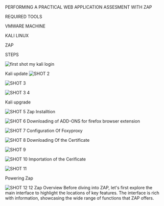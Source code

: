 
PERFORMING A PRACTICAL WEB APPLICATION ASSESMENT WITH ZAP

REQUIRED TOOLS

VMWARE MACHINE

KALI LINUX

ZAP

STEPS




![first shot](https://github.com/user-attachments/assets/47871252-ab6c-415d-98db-6b37edb6bbc1)
my kali login


Kali update
![SHOT 2](https://github.com/user-attachments/assets/4bdad937-0028-4468-90c2-4b597277361d)


![SHOT 3](https://github.com/user-attachments/assets/8a0d8496-1efe-470d-97c3-f3b1fba5908f)

![SHOT 3   4](https://github.com/user-attachments/assets/6ec8457a-58f8-4169-9bed-ebd8e8addcbb)

  Kali upgrade

![SHOT 5](https://github.com/user-attachments/assets/c8095383-baa3-410d-98dd-d5800bb6d3ec)
Zap Installtion


![SHOT 6](https://github.com/user-attachments/assets/41916daa-5363-4fe3-9d1f-32a4bc06c5cd)
Downloading of ADD-ONS for firefox browser extension


![SHOT 7](https://github.com/user-attachments/assets/a3a46608-ceb6-469c-917f-0eb650d82c47)
Configuration Of Foxyproxy


![SHOT 8](https://github.com/user-attachments/assets/4674ddbb-23cf-43b2-8f6a-2686d86dbecd)
Downloading Of the Certificate 


![SHOT 9](https://github.com/user-attachments/assets/28f8fe7b-d7fd-4243-8c7f-d034bc60c595)


![SHOT 10](https://github.com/user-attachments/assets/aadc630a-e5cb-4d1f-bf74-d7fdd259ea09)
Importation  of the Cerificate



![SHOT 11](https://github.com/user-attachments/assets/b474e0a7-ef2b-4287-a6c3-6a7f3bfc0c8c)

Powering Zap


![SHOT 12   12](https://github.com/user-attachments/assets/37a9a20e-31cb-495f-95b1-b7b2af061aeb)
Zap Overview
Before diving into ZAP, let's first explore the main interface to highlight the locations of key features. The interface is rich with information, showcasing the wide range of functions that ZAP offers.








